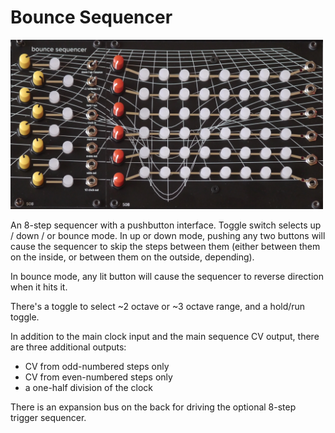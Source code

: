 # Bounce Sequencer

<img src="bounce-plus-triggers.JPG" width=500>

An 8-step sequencer with a pushbutton interface. Toggle switch selects up / down / or bounce mode. In up or down mode, pushing any two buttons will cause the sequencer to skip the steps between them (either between them on the inside, or between them on the outside, depending).

In bounce mode, any lit button will cause the sequencer to reverse direction when it hits it.

There's a toggle to select ~2 octave or ~3 octave range, and a hold/run toggle.

In addition to the main clock input and the main sequence CV output, there are three additional outputs:

- CV from odd-numbered steps only
- CV from even-numbered steps only
- a one-half division of the clock

There is an expansion bus on the back for driving the optional 8-step trigger sequencer.
